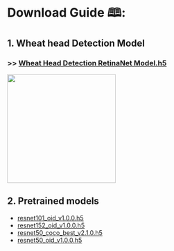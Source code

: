# Download Guide 🕮:

## 1. Wheat head Detection Model
### >> <a href="https://drive.google.com/file/d/1udV3Ua3ckfiAR13K0ImyQCV6kzOIy7GI/view">**Wheat Head Detection RetinaNet Model.h5**</a>

<img src="https://i.pinimg.com/originals/fa/4b/95/fa4b9580f89a08211eeab84764088def.gif" height="250">

## 2. Pretrained models
* <a href="https://github.com/fizyr/keras-retinanet/releases/download/0.5.1/resnet101_oid_v1.0.0.h5">resnet101_oid_v1.0.0.h5</a>
* <a href="https://github.com/fizyr/keras-retinanet/releases/download/0.5.1/resnet152_oid_v1.0.0.h5">resnet152_oid_v1.0.0.h5</a>
* <a href="https://github.com/fizyr/keras-retinanet/releases/download/0.5.1/resnet50_coco_best_v2.1.0.h5">resnet50_coco_best_v2.1.0.h5</a>
* <a href="https://github.com/fizyr/keras-retinanet/releases/download/0.5.1/resnet50_oid_v1.0.0.h5">resnet50_oid_v1.0.0.h5</a>

